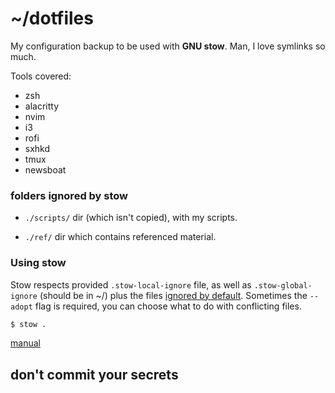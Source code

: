 # ~/dotfiles

My configuration backup to be used with **GNU stow**. Man, I love symlinks so
much.

Tools covered:

- zsh  
- alacritty
- nvim
- i3
- rofi
- sxhkd
- tmux
- newsboat

### folders ignored by stow

- `./scripts/` dir (which isn't copied), with my scripts.

- `./ref/` dir which contains referenced material.

### Using stow

Stow respects provided `.stow-local-ignore` file, as well as
`.stow-global-ignore` (should be in ~/) plus the files [ignored by
default](https://www.gnu.org/software/stow/manual/stow.html#Ignore-Lists).
Sometimes the `--adopt` flag is required, you can choose what to do with
conflicting files.

```sh
$ stow .
```

[manual](https://www.gnu.org/software/stow/manual/stow.html)

## don't commit your secrets

